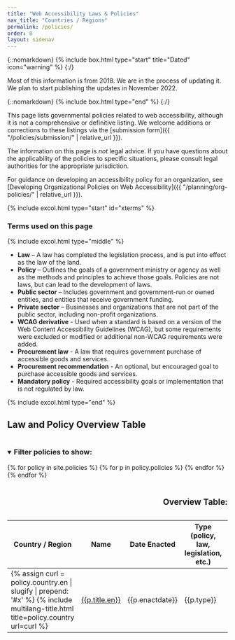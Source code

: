 ```yaml
---
title: "Web Accessibility Laws & Policies"
nav_title: "Countries / Regions"
permalink: /policies/
order: 0
layout: sidenav
---
```


{::nomarkdown}
{% include box.html type="start" title="Dated" icon="warning" %}
{:/}

Most of this information is from 2018. We are in the process of updating it. We plan to start publishing the updates in November 2022.

{::nomarkdown}
{% include box.html type="end" %}
{:/}

This page lists governmental policies related to web accessibility, although it is not a comprehensive or definitive listing. We welcome additions or corrections to these listings via the [submission form]({{ "/policies/submission/" | relative_url }}).

The information on this page is _not_ legal advice. If you have questions about the applicability of the policies to specific situations, please consult legal authorities for the appropriate jurisdiction.

For guidance on developing an accessibility policy for an organization, see [Developing Organizational Policies on Web Accessibility]({{ "/planning/org-policies/" | relative_url }}).

{% include excol.html type="start" id="xterms" %}

<h3>Terms used on this page</h3>

{% include excol.html type="middle" %}

-   **Law** – A law has completed the legislation process, and is put
    into effect as the law of the land.
-   **Policy** – Outlines the goals of a government ministry or agency
    as well as the methods and principles to achieve those goals.
    Policies are not laws, but can lead to the development of laws.
-   **Public sector** – Includes government and government-run or owned
    entities, and entities that receive government funding.
-   **Private sector** – Businesses and organizations that are not part
    of the public sector, including non-profit organizations.
-   **WCAG derivative** - Used when a standard is based on a version of
    the Web Content Accessibility Guidelines (WCAG), but some
    requirements were excluded or modified or additional non-WCAG
    requirements were added.
-   **Procurement law** - A law that requires government purchase of
    accessible goods and services.
-   **Procurement recommendation** - An optional, but encouraged goal to
    purchase accessible goods and services.
-   **Mandatory policy** - Required accessibility goals or
    implementation that is not regulated by law.

{% include excol.html type="end" %}


<h2 id="xtable">Law and Policy Overview Table</h2>
<div>
  <details open>
    <summary>
    <h3 style="display:inline-block;">Filter policies to show:</h3>
    </summary>
    <div id="facets"></div>
  </details>
  <table class="sortable dense overviewtable">
    <caption>
      <h3>Overview Table:</h3>
      <div id="infos"></div>
    </caption>
    <thead>
    <tr>
      <th>Country / Region</th>
      <th>Name</th>
      <th>Date Enacted</th>
      <th>Type (policy, law, legislation, etc.)</th>
      <th>Scope</th>
      <th>Web Only</th>
      <th>WCAG Version Based On</th>
    </tr>
    </thead>
    <tbody id="results">
      {% for policy in site.policies %}
      {% for p in policy.policies %}
      <tr data-updated="{{policy.updated}}">
        <td>{% assign curl = policy.country.en | slugify | prepend: '#x' %}
          {% include multilang-title.html title=policy.country url=curl %}</td>
        <td><a href="{{ policy.url | prepend: site.baseurl }}#{{ p.title.en | slugify }}">{{p.title.en}}</a></td>
        <td>{{p.enactdate}}</td>
        <td class="hyphenated">{{p.type}}</td>
        <td class="hyphenated">{{p.scope}}</td>
        <td>{%if p.webonly == true %}yes{% else %}no{%endif%}</td>
        <td>{{p.wcagver}}</td>
      </tr>
      {% endfor %}
      {% endfor %}
    </tbody>
  </table>
</div>

<script type="text/template" id="results-template">
  <tr>
    <td><a href="<%= obj.countryhref %>"><%= obj.title %></a></td>
    <td><a href="<%= obj.policyhref %>"><%= obj.policyname %></a></td>
    <td><%= obj.enactdate %></td>
    <td class="hyphenated"><%= obj.type %></td>
    <td class="hyphenated"><% if (obj.scope instanceof Array && obj.scope.length > 1) { %>
      <%= obj.scope.join(', ') %>
    <% } else { %>
      <%= obj.scope %>
    <% } %></td>
    <td><%= obj.webonly %></td>
    <td><%= obj.wcagver %></td>
  </tr>
</script>


<script src="{{ "/policies/js/jquery.js" | relative_url }}"></script>
<script src="{{ "/policies/js/underscore.js" | relative_url }}"></script>
<script src="{{ "/policies/js/uri.js" | relative_url }}"></script>
<script src="{{ "/policies/js/facetedsearch.js" | relative_url }}"></script>
<script src="{{ "/policies/js/sorttable.js" | relative_url }}"></script>
<script>var path = "{{ "/" | relative_url }}";</script>
<script src="{{ "/policies/js/script.js" | relative_url }}"></script>
<style>@import url('{{ "/policies/css/policies.css" | relative_url }}');</style>
